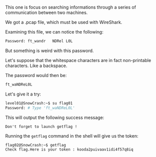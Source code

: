 This one is focus on searching informations through a series of communication between two machines.

We got a .pcap file, which must be used with WireShark.

Examining this file, we can notice the following:

```txt
Password: ft_wandr   NDRel L0L
```

But something is weird with this password.

Let's suppose that the whitespace characters are in fact non-printable characters. Like a backspace.

The password would then be:

```txt
ft_waNDReL0L
```

Let's give it a try:

```bash
level01@SnowCrash:~$ su flag01
Password: # Type 'ft_waNDReL0L'
```

This will output the following success message:

```
Don't forget to launch getflag !
```

Running the `getflag` command in the shell will give us the token:

```bash
flag02@SnowCrash:~$ getflag
Check flag.Here is your token : kooda2puivaav1idi4f57q8iq
```
